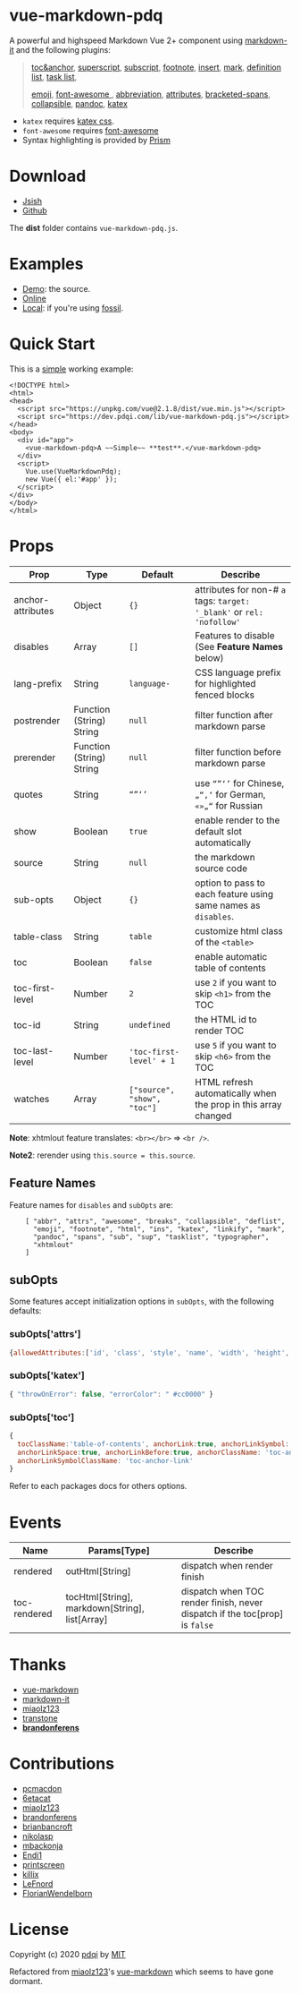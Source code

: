 # vue-markdown-pdq

A powerful and highspeed Markdown Vue 2+ component using
[markdown-it](https://www.npmjs.com/package/markdown-it) and the following plugins:


> [toc&anchor](https://www.npmjs.com/package/markdown-it-toc-and-anchor),
[superscript](https://www.npmjs.com/package/markdown-it-sup),
[subscript](https://www.npmjs.com/package/markdown-it-sub),
[footnote](https://www.npmjs.com/package/markdown-it-footnote),
[insert](https://www.npmjs.com/package/markdown-it-ins),
[mark](https://www.npmjs.com/package/markdown-it-mark),
[definition list](https://www.npmjs.com/package/markdown-it-deflist),
[task list](https://www.npmjs.com/package/markdown-it-task-lists),
>
> [emoji](https://www.npmjs.com/package/markdown-it-emoji),
[font-awesome ](https://www.npmjs.com/package/markdown-it-fontawesome),
[abbreviation](https://www.npmjs.com/package/markdown-it-abbr),
[attributes](https://www.npmjs.com/package/markdown-it-attrs),
[bracketed-spans](https://github.com/mb21/markdown-it-bracketed-spans),
[collapsible](https://www.npmjs.com/package/markdown-it-collapsible),
[pandoc](https://www.npmjs.com/package/markdown-it-pandoc),
[katex](https://www.npmjs.com/package/markdown-it-katexx)

- `katex` requires [katex css](https://unpkg.com/katex/dist/katex.min.css).
- `font-awesome` requires [font-awesome](https://use.fontawesome.com/releases/v5.5.0/css/all.css)
- Syntax highlighting is provided by [Prism](https://prismjs.com)

# Download

- [Jsish](https://jsish.org/fossil/vue-markdown-pdq)
- [Github](https://github.com/pdqi/vue-markdown-pdq)

The **dist** folder contains `vue-markdown-pdq.js`.


# Examples

- [Demo](./example/demo.html?mimetype=text/plain): the source.
- [Online](https://jsish.org/fossil/vue-markdown-pdq/doc/ckout/example/demo.html)
- [Local](./example/demo.html): if you're using [fossil](https://fossil-scm.org).

# Quick Start

This is a [simple](https://jsish.org/fossil/vue-markdown-pdq/doc/ckout/example/simple.html) working example:

```
<!DOCTYPE html>
<html>
<head>
  <script src="https://unpkg.com/vue@2.1.8/dist/vue.min.js"></script>
  <script src="https://dev.pdqi.com/lib/vue-markdown-pdq.js"></script>
</head>
<body>
  <div id="app">
    <vue-markdown-pdq>A ~~Simple~~ **test**.</vue-markdown-pdq>
  </div>
  <script>
    Vue.use(VueMarkdownPdq);
    new Vue({ el:'#app' });
  </script>
</div>
</body>
</html>
```
# Props

| Prop | Type | Default | Describe |
| ---- | ---- | ------- | ------- |
| anchor-attributes | Object | `{}` | attributes for non-# `a` tags: `target: '_blank'` or `rel: 'nofollow'` |
| disables | Array | `[]` | Features to disable (See **Feature Names** below)  |
| lang-prefix | String | `language-` | CSS language prefix for highlighted fenced blocks |
| postrender | Function (String) String | `null` | filter function after markdown parse |
| prerender | Function (String) String | `null` | filter function before markdown parse |
| quotes | String | `“”‘’` | use `“”‘’` for Chinese, `„“‚‘` for German, `«»„“` for Russian |
| show | Boolean | `true` | enable render to the default slot automatically |
| source | String | `null` | the markdown source code |
| sub-opts | Object | `{}` | option to pass to each feature using same names as `disables`. |
| table-class | String | `table` | customize html class of the `<table>` |
| toc | Boolean | `false` | enable automatic table of contents |
| toc-first-level | Number | `2` | use `2` if you want to skip `<h1>` from the TOC |
| toc-id | String | `undefined` | the HTML id to render TOC |
| toc-last-level | Number | `'toc-first-level' + 1` | use `5` if you want to skip `<h6>` from the TOC |
| watches | Array | `["source", "show", "toc"]` | HTML refresh automatically when the prop in this array changed |

**Note**: xhtmlout feature translates: `<br></br>` => `<br />`.

**Note2**: rerender using `this.source = this.source`.

## Feature Names

Feature names for `disables` and `subOpts` are:
```
    [ "abbr", "attrs", "awesome", "breaks", "collapsible", "deflist",
      "emoji", "footnote", "html", "ins", "katex", "linkify", "mark", 
      "pandoc", "spans", "sub", "sup", "tasklist", "typographer", 
      "xhtmlout"
    ]
```

## subOpts

Some features accept initialization options in `subOpts`, with the following defaults:

### subOpts['attrs']
``` js
{allowedAttributes:['id', 'class', 'style', 'name', 'width', 'height', 'alt', 'loading', 'title', /^data-.*$/]}
```

### subOpts['katex']
``` js
{ "throwOnError": false, "errorColor": " #cc0000" }
```

### subOpts['toc']
``` js
{
  tocClassName:'table-of-contents', anchorLink:true, anchorLinkSymbol:'#',
  anchorLinkSpace:true, anchorLinkBefore:true, anchorClassName: 'toc-anchor',
  anchorLinkSymbolClassName: 'toc-anchor-link'
}
```

Refer to each packages docs for others options. 

# Events

| Name | Params[Type] | Describe |
| ---- | --------- | -------- |
| rendered | outHtml[String] | dispatch when render finish |
| toc-rendered | tocHtml[String], markdown[String], list[Array] | dispatch when TOC render finish, never dispatch if the toc[prop] is `false` |

# Thanks

- [vue-markdown](https://github.com/miaolz123/vue-markdown)
- [markdown-it](https://github.com/markdown-it/markdown-it)
- [miaolz123](https://github.com/miaolz123)
- [transtone](https://github.com/transtone)
- [**brandonferens**](https://github.com/brandonferens)

# Contributions

- [pcmacdon](https://github.com/pcmacdon)
- [6etacat](https://github.com/6etacat)
- [miaolz123](https://github.com/miaolz123)
- [brandonferens](https://github.com/brandonferens)
- [brianbancroft](https://github.com/brianbancroft)
- [nikolasp](https://github.com/nikolasp)
- [mbackonja](https://github.com/mbackonja)
- [Endi1](https://github.com/Endi1)
- [printscreen](https://github.com/printscreen)
- [killix](https://github.com/killix)
- [LeFnord](https://github.com/lefnord)
- [FlorianWendelborn](https://github.com/FlorianWendelborn)

# License

Copyright (c) 2020 [pdqi](https://github.com/pdqi/vue-markdown-pdq) by [MIT](https://opensource.org/licenses/MIT)

Refactored from [miaolz123](https://github.com/miaolz123)'s [vue-markdown](https://github.com/miaolz123/vue-markdown) which seems to have gone dormant. 
